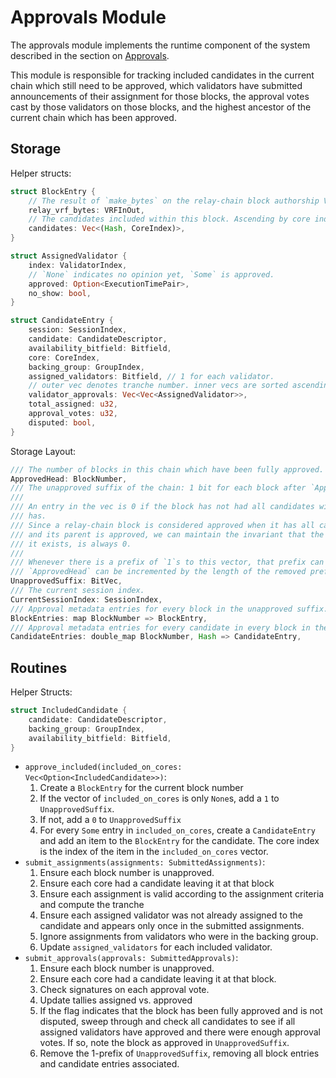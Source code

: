 # Approvals Module

The approvals module implements the runtime component of the system described in the section on [Approvals](../protocol-approval.md).

This module is responsible for tracking included candidates in the current chain which still need to be approved, which validators have submitted announcements of their assignment for those blocks, the approval votes cast by those validators on those blocks, and the highest ancestor of the current chain which has been approved.

## Storage

Helper structs:

```rust
struct BlockEntry {
    // The result of `make_bytes` on the relay-chain block authorship VRF
    relay_vrf_bytes: VRFInOut,
    // The candidates included within this block. Ascending by core index.
    candidates: Vec<(Hash, CoreIndex)>,  
}

struct AssignedValidator {
    index: ValidatorIndex,
    // `None` indicates no opinion yet, `Some` is approved.
    approved: Option<ExecutionTimePair>,
    no_show: bool,
}

struct CandidateEntry {
    session: SessionIndex,
    candidate: CandidateDescriptor,
    availability_bitfield: Bitfield,
    core: CoreIndex,
    backing_group: GroupIndex,
    assigned_validators: Bitfield, // 1 for each validator.
    // outer vec denotes tranche number. inner vecs are sorted ascending by validator index.
    validator_approvals: Vec<Vec<AssignedValidator>>, 
    total_assigned: u32,
    approval_votes: u32,
    disputed: bool,
}
```

Storage Layout:

```rust
/// The number of blocks in this chain which have been fully approved.
ApprovedHead: BlockNumber,
/// The unapproved suffix of the chain: 1 bit for each block after `ApprovedHead`.
///
/// An entry in the vec is 0 if the block has not had all candidates within it approved and 1 if it
/// has.
/// Since a relay-chain block is considered approved when it has all candidates within it approved
/// and its parent is approved, we can maintain the invariant that the first item of this vec, if
/// it exists, is always 0.
///
/// Whenever there is a prefix of `1`s to this vector, that prefix can be removed and the
/// `ApprovedHead` can be incremented by the length of the removed prefix.
UnapprovedSuffix: BitVec,
/// The current session index.
CurrentSessionIndex: SessionIndex,
/// Approval metadata entries for every block in the unapproved suffix.
BlockEntries: map BlockNumber => BlockEntry,
/// Approval metadata entries for every candidate in every block in the unapproved suffix.
CandidateEntries: double_map BlockNumber, Hash => CandidateEntry,
```

## Routines 

Helper Structs:

```rust
struct IncludedCandidate {
    candidate: CandidateDescriptor,
    backing_group: GroupIndex,
    availability_bitfield: Bitfield,
}
```

* `approve_included(included_on_cores: Vec<Option<IncludedCandidate>>)`:
  1. Create a `BlockEntry` for the current block number
  1. If the vector of `included_on_cores` is only `None`s, add a `1` to `UnapprovedSuffix`.
  1. If not, add a `0` to `UnapprovedSuffix`
  1. For every `Some` entry in `included_on_cores`, create a `CandidateEntry` and add an item to the `BlockEntry` for the candidate. The core index is the index of the item in the `included_on_cores` vector.
* `submit_assignments(assignments: SubmittedAssignments)`:
  1. Ensure each block number is unapproved.
  1. Ensure each core had a candidate leaving it at that block
  1. Ensure each assignment is valid according to the assignment criteria and compute the tranche
  1. Ensure each assigned validator was not already assigned to the candidate and appears only once in the submitted assignments.
  1. Ignore assignments from validators who were in the backing group.
  1. Update `assigned_validators` for each included validator.
* `submit_approvals(approvals: SubmittedApprovals)`:
  1. Ensure each block number is unapproved.
  1. Ensure each core had a candidate leaving it at that block.
  1. Check signatures on each approval vote.
  1. Update tallies assigned vs. approved
  1. If the flag indicates that the block has been fully approved and is not disputed, sweep through and check all candidates to see if all assigned validators have approved and there were enough approval votes. If so, note the block as approved in `UnapprovedSuffix`.
  1. Remove the 1-prefix of `UnapprovedSuffix`, removing all block entries and candidate entries associated.